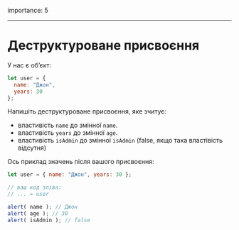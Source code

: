 importance: 5

---

# Деструктуроване присвоєння

У нас є об’єкт:

```js
let user = {
  name: "Джон",
  years: 30
};
```

Напишіть деструктуроване присвоєння, яке зчитує:

- властивість `name` до змінної `name`.
- властивість `years` до змінної `age`.
- властивість `isAdmin` до змінної `isAdmin` (false, якщо така властівість відсутня)

Ось приклад значень після вашого присвоєння:

```js
let user = { name: "Джон", years: 30 };

// ваш код зліва:
// ... = user

alert( name ); // Джон
alert( age ); // 30
alert( isAdmin ); // false
```
